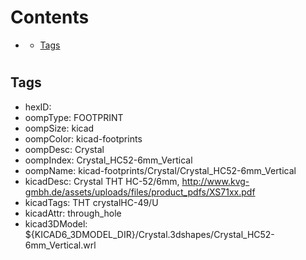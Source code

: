 



Contents
========

* [](#)
	* [Tags](#tags)

# 

## Tags

- hexID: 
- oompType: FOOTPRINT
- oompSize: kicad
- oompColor: kicad-footprints
- oompDesc: Crystal
- oompIndex: Crystal_HC52-6mm_Vertical
- oompName: kicad-footprints/Crystal/Crystal_HC52-6mm_Vertical
- kicadDesc: Crystal THT HC-52/6mm, http://www.kvg-gmbh.de/assets/uploads/files/product_pdfs/XS71xx.pdf
- kicadTags: THT crystalHC-49/U
- kicadAttr: through_hole
- kicad3DModel: ${KICAD6_3DMODEL_DIR}/Crystal.3dshapes/Crystal_HC52-6mm_Vertical.wrl
